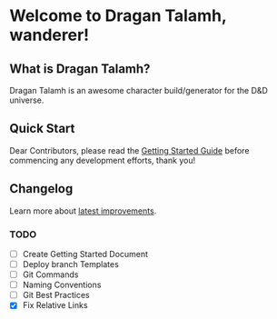 # Welcome to Dragan Talamh, wanderer!

## What is Dragan Talamh?
Dragan Talamh is an awesome character build/generator for the D&D universe.

## Quick Start
Dear Contributors, please read the [Getting Started Guide](GETTING-STARTED.md) before commencing any development efforts, thank you!

## 	Changelog
Learn more about [latest improvements](CHANGELOG.md).

### TODO
- [ ] Create Getting Started Document
- [ ] Deploy branch Templates
- [ ] Git Commands
- [ ] Naming Conventions
- [ ] Git Best Practices
- [x] Fix Relative Links
